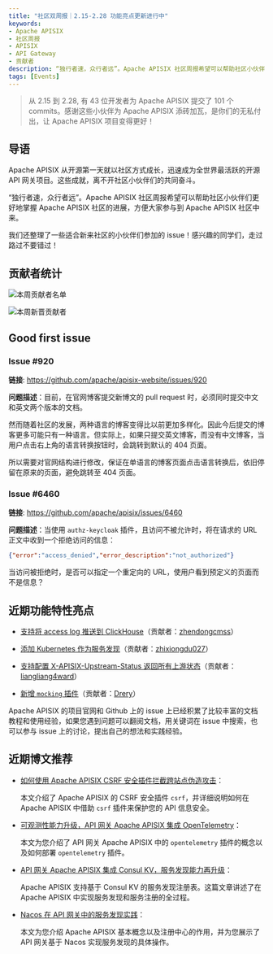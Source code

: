 ```yaml
---
title: "社区双周报｜2.15-2.28 功能亮点更新进行中"
keywords: 
- Apache APISIX
- 社区周报
- APISIX
- API Gateway
- 贡献者
description: “独行者速，众行者远”。Apache APISIX 社区周报希望可以帮助社区小伙伴们更好地掌握 Apache APISIX 社区的每周进展，方便大家参与到 Apache APISIX 社区中来。
tags: [Events]
---
```


> 从 2.15 到 2.28, 有 43 位开发者为 Apache APISIX 提交了 101 个 commits。感谢这些小伙伴为 Apache APISIX 添砖加瓦，是你们的无私付出，让 Apache APISIX 项目变得更好！

<!--truncate-->

## 导语

Apache APISIX 从开源第一天就以社区方式成长，迅速成为全世界最活跃的开源 API 网关项目。这些成就，离不开社区小伙伴们的共同奋斗。

“独行者速，众行者远”。Apache APISIX 社区周报希望可以帮助社区小伙伴们更好地掌握 Apache APISIX 社区的进展，方便大家参与到 Apache APISIX 社区中来。

我们还整理了一些适合新来社区的小伙伴们参加的 issue！感兴趣的同学们，走过路过不要错过！

## 贡献者统计

![本周贡献者名单](https://static.apiseven.com/202108/1646206544073-3e8b3bc8-b941-447e-af00-fb1273f1cfbf.jpg)

![本周新晋贡献者](https://static.apiseven.com/202108/1646206544057-52a28a3f-7bc5-43be-9f21-5a0cd78a4863.jpg)

## Good first issue

### Issue #920

**链接**: https://github.com/apache/apisix-website/issues/920

**问题描述**：目前，在官网博客提交新博文的 pull request 时，必须同时提交中文和英文两个版本的文档。

然而随着社区的发展，两种语言的博客变得比以前更加多样化。因此今后提交的博客更多可能只有一种语言。但实际上，如果只提交英文博客，而没有中文博客，当用户点击右上角的语言转换按钮时，会跳转到默认的 404 页面。

所以需要对官网结构进行修改，保证在单语言的博客页面点击语言转换后，依旧停留在原来的页面，避免跳转至 404 页面。

### Issue #6460

**链接**: https://github.com/apache/apisix/issues/6460

**问题描述**：当使用 `authz-keycloak` 插件，且访问不被允许时，将在请求的 URL 正文中收到一个拒绝访问的信息：

```Json
{"error":"access_denied","error_description":"not_authorized"}
```

当访问被拒绝时，是否可以指定一个重定向的 URL，使用户看到预定义的页面而不是信息？

## 近期功能特性亮点

- [支持将 access log 推送到 ClickHouse](https://github.com/apache/apisix/pull/6215)（贡献者：[zhendongcmss](https://github.com/zhendongcmss)）

- [添加 Kubernetes 作为服务发现](https://github.com/apache/apisix/pull/4880)（贡献者：[zhixiongdu027](https://github.com/zhixiongdu027)）

- [支持配置 X-APISIX-Upstream-Status 返回所有上游状态](https://github.com/apache/apisix/pull/6392)（贡献者：[liangliang4ward](https://github.com/liangliang4ward)）

- [新增 `mocking` 插件](https://github.com/apache/apisix/pull/5940)（贡献者：[Drery](https://github.com/Drery)）

Apache APISIX 的项目官网和 Github 上的 issue 上已经积累了比较丰富的文档教程和使用经验，如果您遇到问题可以翻阅文档，用关键词在 issue 中搜索，也可以参与 issue 上的讨论，提出自己的想法和实践经验。

## 近期博文推荐

- [如何使用 Apache APISIX CSRF 安全插件拦截跨站点伪造攻击](https://apisix.apache.org/zh/blog/2022/02/23/csrf-api-gateway)：

  本文介绍了 Apache APISIX 的 CSRF 安全插件 `csrf`，并详细说明如何在 Apache APISIX 中借助 `csrf` 插件来保护您的 API 信息安全。

- [可观测性能力升级，API 网关 Apache APISIX 集成 OpenTelemetry](https://apisix.apache.org/zh/blog/2022/02/28/apisix-integration-opentelemetry-plugin)：

  本文为您介绍了 API 网关 Apache APISIX 中的 `opentelemetry` 插件的概念以及如何部署 `opentelemetry` 插件。

- [API 网关 Apache APISIX 集成 Consul KV，服务发现能力再升级](https://apisix.apache.org/zh/blog/2022/02/25/consul-api-gateway)：

  Apache APISIX 支持基于 Consul KV 的服务发现注册表。这篇文章讲述了在 Apache APISIX 中实现服务发现和服务注册的全过程。

- [Nacos 在 API 网关中的服务发现实践](https://apisix.apache.org/zh/blog/2022/02/21/nacos-api-gateway)：

  本文为您介绍 Apache APISIX 基本概念以及注册中心的作用，并为您展示了 API 网关基于 Nacos 实现服务发现的具体操作。
